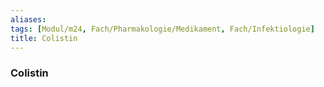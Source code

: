 ```yaml
---
aliases: 
tags: [Modul/m24, Fach/Pharmakologie/Medikament, Fach/Infektiologie]
title: Colistin
---
```

### Colistin
